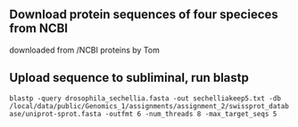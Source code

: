 ## Download protein sequences of four specieces from NCBI 

downloaded from /NCBI proteins by Tom

## Upload sequence to subliminal, run blastp

`blastp -query drosophila_sechellia.fasta -out sechelliakeep5.txt -db /local/data/public/Genomics_1/assignments/assignment_2/swissprot_database/uniprot-sprot.fasta -outfmt 6 -num_threads 8 -max_target_seqs 5`

